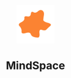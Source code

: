 <div align="center">
	<div display="inline-block">
		<img src="media/svg.png" width="100"/>
		<h1>MindSpace</h1>
	</div>
</div>
